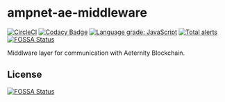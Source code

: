 # ampnet-ae-middleware
[![CircleCI](https://circleci.com/gh/AMPnet/integration-tests-ae/tree/master.svg?style=svg&circle-token=6c8e86213cdc9654619a0bc799f96f47f95876a1)](https://circleci.com/gh/AMPnet/integration-tests-ae/tree/master) [![Codacy Badge](https://api.codacy.com/project/badge/Grade/fed96a11da7448b4b4245a39ce1c9871)](https://www.codacy.com/manual/AMPnet/ampnet-ae-middleware?utm_source=github.com&amp;utm_medium=referral&amp;utm_content=AMPnet/ampnet-ae-middleware&amp;utm_campaign=Badge_Grade) [![Language grade: JavaScript](https://img.shields.io/lgtm/grade/javascript/g/AMPnet/ampnet-ae-middleware.svg?logo=lgtm&logoWidth=18)](https://lgtm.com/projects/g/AMPnet/ampnet-ae-middleware/context:javascript) [![Total alerts](https://img.shields.io/lgtm/alerts/g/AMPnet/ampnet-ae-middleware.svg?logo=lgtm&logoWidth=18)](https://lgtm.com/projects/g/AMPnet/ampnet-ae-middleware/alerts/) [![FOSSA Status](https://app.fossa.com/api/projects/git%2Bgithub.com%2FAMPnet%2Fampnet-ae-middleware.svg?type=shield)](https://app.fossa.com/projects/git%2Bgithub.com%2FAMPnet%2Fampnet-ae-middleware?ref=badge_shield)

Middlware layer for communication with Aeternity Blockchain.

## License
[![FOSSA Status](https://app.fossa.io/api/projects/git%2Bgithub.com%2FAMPnet%2Fampnet-ae-middleware.svg?type=large)](https://app.fossa.io/projects/git%2Bgithub.com%2FAMPnet%2Fampnet-ae-middleware?ref=badge_large)

